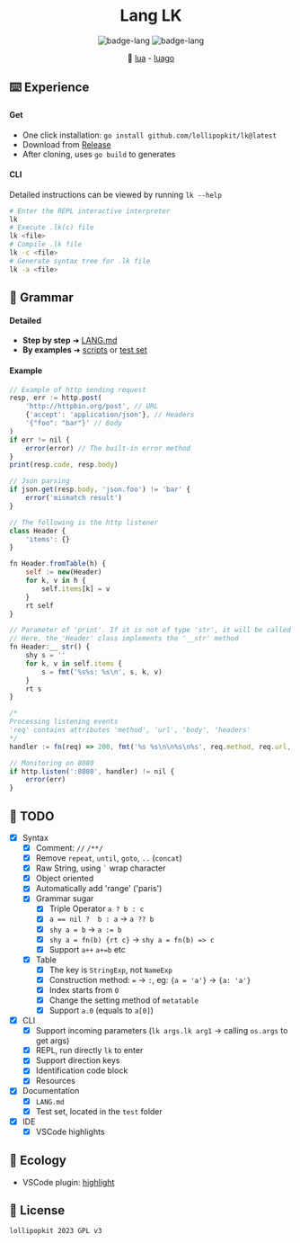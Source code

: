 <h1 align="center">Lang LK</h1>

<p align="center">
    <img alt="badge-lang" src="https://badgen.net/badge/LK/0.3.0/cyan">
    <img alt="badge-lang" src="https://badgen.net/badge/Go/1.19/purple">
</p>

<div align="center">
💌  <a href="https://www.lua.org">lua</a> - <a href="https://github.com/zxh0/luago-book">luago</a>
</div>

## ⌨️ Experience
#### Get
- One click installation: `go install github.com/lollipopkit/lk@latest`
- Download from [Release](https://github.com/LollipopKit/lang-lk/releases)
- After cloning, uses `go build` to generates

#### CLI
Detailed instructions can be viewed by running `lk --help`
```bash
# Enter the REPL interactive interpreter
lk
# Execute .lk(c) file
lk <file>
# Compile .lk file
lk -c <file>
# Generate syntax tree for .lk file
lk -a <file>
```


## 📄 Grammar
#### Detailed
- **Step by step** ➜ [LANG.md](LANG.md)
- **By examples** ➜ [scripts](scripts) or [test set](test)
#### Example
```js
// Example of http sending request
resp, err := http.post(
    'http://httpbin.org/post', // URL
    {'accept': 'application/json'}, // Headers
    '{"foo": "bar"}' // Body
)
if err != nil {
    error(error) // The built-in error method
}
print(resp.code, resp.body)

// Json parsing
if json.get(resp.body, 'json.foo') != 'bar' {
    error('mismatch result')
}

// The following is the http listener
class Header {
    'items': {}
}

fn Header.fromTable(h) {
    self := new(Header)
    for k, v in h {
        self.items[k] = v
    }
    rt self
}

// Parameter of 'print'. If it is not of type 'str', it will be called '__str' metamethod
// Here, the 'Header' class implements the '__str' method
fn Header:__ str() {
    shy s = ''
    for k, v in self.items {
        s = fmt('%s%s: %s\n', s, k, v)
    }
    rt s
}

/*
Processing listening events
'req' contains attributes 'method', 'url', 'body', 'headers'
*/
handler := fn(req) => 200, fmt('%s %s\n\n%s\n%s', req.method, req.url, Header.fromTable(req.headers), req.body)

// Monitoring on 8080
if http.listen(':8080', handler) != nil {
    error(err)
}
```
##  🔖  TODO
- [x] Syntax
    - [x] Comment: `//` `/**/`
    - [x] Remove `repeat`, `until`, `goto`, `..` (`concat`)
    - [x] Raw String, using ``` ` ``` wrap character
    - [x] Object oriented
    - [x] Automatically add 'range' ('paris')
    - [x] Grammar sugar
        - [x] Triple Operator `a ? b : c`
        - [x] `a == nil ?  b : a` -> `a ?? b`
        - [x] `shy a = b` -> `a := b`
        - [x] `shy a = fn(b) {rt c}` -> `shy a = fn(b) => c`
        - [x] Support `a++` `a+=b` etc
    - [x] Table
        - [x] The key is `StringExp`, not `NameExp`
        - [x] Construction method: `=` -> `:`, eg: `{a = 'a'}` -> `{a: 'a'}`
        - [x] Index starts from `0`
        - [x] Change the setting method of `metatable`
        - [x] Support `a.0` (equals to `a[0]`) 
- [x] CLI
    - [x] Support incoming parameters (`lk args.lk arg1` -> calling `os.args` to get args)
    - [x] REPL, run directly `lk` to enter
    - [x] Support direction keys
    - [x] Identification code block
    - [x] Resources
- [x] Documentation
  - [x] `LANG.md` 
  - [x] Test set, located in the `test` folder
- [x] IDE
  - [x] VSCode highlights

## 🌳 Ecology
- VSCode plugin: [highlight](https://github.com,/lollipopkit/vscode-lk-highlight)

## 📝 License
```
lollipopkit 2023 GPL v3
```